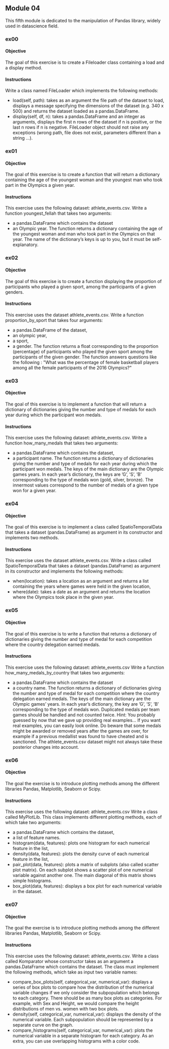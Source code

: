 ## Module 04
This fifth module is dedicated to the manipulation of Pandas library, widely used in datascience field.
### ex00
#### Objective
The goal of this exercise is to create a Fileloader class containing a load and a display
method.
#### Instructions
Write a class named FileLoader which implements the following methods:
- load(self, path): takes as an argument the file path of the dataset to load,
displays a message specifying the dimensions of the dataset (e.g. 340 x 500) and
returns the dataset loaded as a pandas.DataFrame.
- display(self, df, n): takes a pandas.DataFrame and an integer as arguments,
displays the first n rows of the dataset if n is positive, or the last n rows if n is
negative.
FileLoader object should not raise any exceptions (wrong path, file does not exist,
parameters different than a string ...).
### ex01
#### Objective
The goal of this exercise is to create a function that will return a dictionary containing
the age of the youngest woman and the youngest man who took part in the Olympics a
given year.
#### Instructions
This exercise uses the following dataset: athlete_events.csv.
Write a function youngest_fellah that takes two arguments:
- a pandas.DataFrame which contains the dataset
- an Olympic year.
The function returns a dictionary containing the age of the youngest woman and man
who took part in the Olympics on that year. The name of the dictionary’s keys is up to
you, but it must be self-explanatory.
### ex02
#### Objective
The goal of this exercise is to create a function displaying the proportion of participants
who played a given sport, among the participants of a given genders.
#### Instructions
This exercise uses the dataset athlete_events.csv.
Write a function proportion_by_sport that takes four arguments:
- a pandas.DataFrame of the dataset,
- an olympic year,
- a sport,
- a gender.
The function returns a float corresponding to the proportion (percentage) of participants who played the given sport among the participants of the given gender.
The function answers questions like the following : "What was the percentage of
female basketball players among all the female participants of the 2016 Olympics?"
### ex03
#### Objective
The goal of this exercise is to implement a function that will return a dictionary of dictionaries giving the number and type of medals for each year during which the participant
won medals.
#### Instructions
This exercise uses the following dataset: athlete_events.csv.
Write a function how_many_medals that takes two arguments:
- a pandas.DataFrame which contains the dataset,
- a participant name.
The function returns a dictionary of dictionaries giving the number and type of medals
for each year during which the participant won medals. The keys of the main dictionary are the Olympic games years. In each year’s dictionary, the keys are ’G’, ’S’, ’B’
corresponding to the type of medals won (gold, silver, bronze). The innermost values
correspond to the number of medals of a given type won for a given year.
### ex04
#### Objective
The goal of this exercise is to implement a class called SpatioTemporalData that takes a
dataset (pandas.DataFrame) as argument in its constructor and implements two methods.
#### Instructions
This exercise uses the dataset athlete_events.csv.
Write a class called SpatioTemporalData that takes a dataset (pandas.DataFrame)
as argument in its constructor and implements the following methods:
- when(location): takes a location as an argument and returns a list containing the
years where games were held in the given location,
- where(date): takes a date as an argument and returns the location where the
Olympics took place in the given year.
### ex05
#### Objective
The goal of this exercise is to write a function that returns a dictionary of dictionaries
giving the number and type of medal for each competition where the country delegation
earned medals.
#### Instructions
This exercise uses the following dataset: athlete_events.csv
Write a function how_many_medals_by_country that takes two arguments:
- a pandas.DataFrame which contains the dataset
- a country name.
The function returns a dictionary of dictionaries giving the number and type of medal
for each competition where the country delegation earned medals. The keys of the main
dictionary are the Olympic games’ years. In each year’s dictionary, the key are ’G’, ’S’,
’B’ corresponding to the type of medals won.
Duplicated medals per team games should be handled and not counted twice. Hint:
You probably guessed by now that we gave up providing real examples...
If you want real examples, you can easily look online. Do beware that some medals
might be awarded or removed years after the games are over, for example if a previous
medallist was found to have cheated and is sanctioned. The athlete_events.csv dataset
might not always take these posterior changes into account.
### ex06
#### Objective
The goal the exercise is to introduce plotting methods among the different libraries Pandas, Matplotlib, Seaborn or Scipy.
#### Instructions
This exercise uses the following dataset: athlete_events.csv
Write a class called MyPlotLib. This class implements different plotting methods,
each of which take two arguments:
- a pandas.DataFrame which contains the dataset,
- a list of feature names.
- histogram(data, features): plots one histogram for each numerical feature in
the list,
- density(data, features): plots the density curve of each numerical feature in
the list,
- pair_plot(data, features): plots a matrix of subplots (also called scatter plot
matrix). On each subplot shows a scatter plot of one numerical variable against
another one. The main diagonal of this matrix shows simple histograms.
- box_plot(data, features): displays a box plot for each numerical variable in the
dataset.
### ex07
#### Objective
The goal the exercise is to introduce plotting methods among the different libraries Pandas, Matplotlib, Seaborn or Scipy.
#### Instructions
This exercise uses the following dataset: athlete_events.csv.
Write a class called Komparator whose constructor takes as an argument a pandas.DataFrame which contains the dataset. The class must implement the following
methods, which take as input two variable names:
- compare_box_plots(self, categorical_var, numerical_var): displays a series of box plots to compare how the distribution of the numerical variable changes
if we only consider the subpopulation which belongs to each category. There should
be as many box plots as categories. For example, with Sex and Height, we would
compare the height distributions of men vs. women with two box plots.
- density(self, categorical_var, numerical_var): displays the density of the
numerical variable. Each subpopulation should be represented by a separate curve
on the graph.
- compare_histograms(self, categorical_var, numerical_var): plots the numerical variable in a separate histogram for each category. As an extra, you can
use overlapping histograms with a color code.

